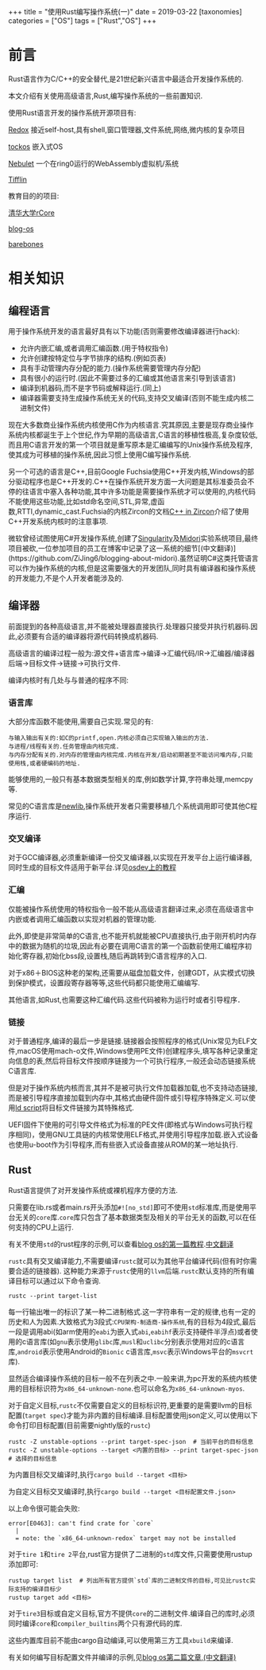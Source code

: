 +++
title = "使用Rust编写操作系统(一)"
date = 2019-03-22
[taxonomies]
categories = ["OS"]
tags = ["Rust","OS"]
+++

# 前言

Rust语言作为C/C++的安全替代,是21世纪新兴语言中最适合开发操作系统的.

本文介绍有关使用高级语言,Rust,编写操作系统的一些前置知识.

<!-- more -->

使用Rust语言开发的操作系统开源项目有:

[Redox](http://redox-os.org) 接近self-host,具有shell,窗口管理器,文件系统,网络,微内核的复杂项目

[tockos](https://www.tockos.org) 嵌入式OS

[Nebulet](https://github.com/nebulet/nebulet) 一个在ring0运行的WebAssembly虚拟机/系统

[Tifflin](https://github.com/thepowersgang/rust_os)

教育目的的项目:

[清华大学rCore](https://github.com/rcore-os/rCore)

[blog-os](https://os.phil-opp.com/)

[barebones](https://github.com/thepowersgang/rust-barebones-kernel)

# 相关知识

## 编程语言

用于操作系统开发的语言最好具有以下功能(否则需要修改编译器进行hack):

- 允许内嵌汇编,或者调用汇编函数.(用于特权指令)
- 允许创建按特定位与字节排序的结构.(例如页表)
- 具有手动管理内存分配的能力.(操作系统需要管理内存分配)
- 具有很小的运行时.(因此不需要过多的汇编或其他语言来引导到该语言)
- 编译到机器码,而不是字节码或解释运行.(同上)
- 编译器需要支持生成操作系统无关的代码,支持交叉编译(否则不能生成内核二进制文件)

现在大多数商业操作系统内核使用C作为内核语言.究其原因,主要是现存商业操作系统内核都诞生于上个世纪,作为早期的高级语言,C语言的移植性极高,复杂度较低,而且用C语言开发的第一个项目就是重写原本是汇编编写的Unix操作系统及程序,使其成为可移植的操作系统,因此习惯上使用C编写操作系统.

另一个可选的语言是C++,目前Google Fuchsia使用C++开发内核,Windows的部分驱动程序也是C++开发的.C++在操作系统开发方面一大问题是其标准委员会不停的往语言中塞入各种功能,其中许多功能是需要操作系统才可以使用的,内核代码不能使用这些功能,比如std命名空间,STL,异常,虚函数,RTTI,dynamic_cast.Fuchsia的内核Zircon的文档[C++ in Zircon](https://fuchsia.googlesource.com/zircon/+/master/docs/cxx.md)介绍了使用C++开发系统内核时的注意事项.

微软曾经试图使用C#开发操作系统,创建了[Singularity](https://en.wikipedia.org/wiki/Singularity_%28operating_system%29)及[Midori](https://en.wikipedia.org/wiki/Midori_(operating_system))实验系统项目,最终项目被砍,一位参加项目的员工在博客中记录了这一系统的细节[(中文翻译)](https://github.com/ZiJing6/blogging-about-midori).虽然证明C#这类托管语言可以作为操作系统的内核,但是这需要强大的开发团队,同时具有编译器和操作系统的开发能力,不是个人开发者能涉及的.

## 编译器

前面提到的各种高级语言,并不能被处理器直接执行.处理器只接受并执行机器码.因此,必须要有合适的编译器将源代码转换成机器码.

高级语言的编译过程一般为:源文件+语言库->编译->汇编代码/IR->汇编器/编译器后端->目标文件->链接->可执行文件.

编译内核时有几处与与普通的程序不同:

### 语言库

大部分库函数不能使用,需要自己实现.常见的有:

    与输入输出有关的:如C的printf,open.内核必须自己实现输入输出的方法.
    与进程/线程有关的.任务管理由内核完成.
    与内存分配有关的.对内存的管理由内核完成.内核在开发/启动初期甚至不能访问堆内存,只能使用栈,或者硬编码的地址.

能够使用的,一般只有基本数据类型相关的库,例如数学计算,字符串处理,memcpy等.

常见的C语言库是[newlib](https://sourceware.org/newlib/libc.html),操作系统开发者只需要移植几个系统调用即可使其他C程序运行.

### 交叉编译

对于GCC编译器,必须重新编译一份交叉编译器,以实现在开发平台上运行编译器,同时生成的目标文件适用于新平台.详见[osdev上的教程](https://wiki.osdev.org/GCC_Cross-Compiler)

### 汇编

仅能被操作系统使用的特权指令一般不能从高级语言翻译过来,必须在高级语言中内嵌或者调用汇编函数以实现对机器的管理功能.

此外,即使是非常简单的C语言,也不能开机就能被CPU直接执行,由于刚开机时内存中的数据为随机的垃圾,因此有必要在调用C语言的第一个函数前使用汇编程序初始化寄存器,初始化bss段,设置栈,随后再跳转到C语言程序的入口.

对于x86＋BIOS这种老的架构,还需要从磁盘加载文件，创建GDT，从实模式切换到保护模式，设置段寄存器等等,这些代码都只能使用汇编编写.

其他语言,如Rust,也需要这种汇编代码.这些代码被称为运行时或者引导程序．

### 链接

对于普通程序,编译的最后一步是链接.链接器会按照程序的格式(Unix常见为ELF文件,macOS使用mach-o文件,Windows使用PE文件)创建程序头,填写各种记录重定向信息的表,然后将目标文件按顺序链接为一个可执行程序,一般还会动态链接系统C语言库.

但是对于操作系统内核而言,其并不是被可执行文件加载器加载,也不支持动态链接,而是被引导程序直接加载到内存中,其格式由硬件固件或引导程序特殊定义.可以使用[ld script](https://sourceware.org/binutils/docs/ld/Scripts.html)将目标文件链接为其特殊格式.

UEFI固件下使用的可引导文件格式为标准的PE文件(即格式与Windows可执行程序相同)，使用GNU工具链的内核常使用ELF格式,并使用引导程序加载.嵌入式设备也使用u-boot作为引导程序,而有些嵌入式设备直接从ROM的某一地址执行.

## Rust

Rust语言提供了对开发操作系统或裸机程序方便的方法.

只需要在lib.rs或者main.rs开头添加`#![no_std]`即可不使用`std`标准库,而是使用平台无关的`core`库.`core`库只包含了基本数据类型及相关的平台无关的函数,可以在任何支持的CPU上运行.

有关不使用`std`的rust程序的示例,可以查看[blog os的第一篇教程](https://os.phil-opp.com/freestanding-rust-binary/).[中文翻译](https://zhuanlan.zhihu.com/p/53064186)

`rustc`具有交叉编译能力,不需要编译`rustc`就可以为其他平台编译代码(但有时你需要合适的链接器).
这种能力来源于`rustc`使用的`llvm`后端.`rustc`默认支持的所有编译目标可以通过以下命令查询.

```shell
rustc --print target-list
```

每一行输出唯一的标识了某一种二进制格式.这一字符串有一定的规律,也有一定的历史和人为因素.大致格式为3段式:`CPU架构-制造商-操作系统`,有的目标为4段式,最后一段是调用abi(如arm使用的`eabi`为嵌入式`abi`,`eabihf`表示支持硬件半浮点)或者使用的c语言库(如`gnu`表示使用`glibc`库,`musl`和`uclibc`分别表示使用对应的c语言库,`android`表示使用Android的`Bionic` c语言库,`msvc`表示Windows平台的`msvcrt`库).

显然适合编译操作系统的目标一般不在列表之中.一般来讲,为pc开发的系统内核使用的目标标识符为`x86_64-unknown-none`.也可以命名为`x86_64-unknown-myos`.

对于自定义目标,`rustc`不仅需要自定义的目标标识符,更重要的是需要llvm的目标配置(`target spec`)才能为非内置的目标编译.目标配置使用json定义,可以使用以下命令打印目标配置(目前需要nightly版的`rustc`)

```shell
rustc -Z unstable-options --print target-spec-json  # 当前平台的目标信息
rustc -Z unstable-options --target <内置的目标> --print target-spec-json  # 选择的目标信息
```

为内置目标交叉编译时,执行`cargo build --target <目标>`

为自定义目标交叉编译时,执行`cargo build --target <目标配置文件.json>`

以上命令很可能会失败:

```txt
error[E0463]: can't find crate for `core`
  |
  = note: the `x86_64-unknown-redox` target may not be installed
```

对于`tire 1`和`tire 2`平台,rust官方提供了二进制的`std`库文件,只需要使用rustup添加即可:

```shell
rustup target list  # 列出所有官方提供`std`库的二进制文件的目标,可见比rustc实际支持的编译目标少
rustup target add <目标>
```

对于`tire3`目标或自定义目标,官方不提供`core`的二进制文件.编译自己的库时,必须同时编译`core`和`compiler_builtins`两个只有源代码的库.

这些内置库目前不能由cargo自动编译,可以使用第三方工具`xbuild`来编译.

有关如何编写目标配置文件并编译的示例,见[blog os第二篇文章](https://os.phil-opp.com/minimal-rust-kernel/),[(中文翻译)](https://zhuanlan.zhihu.com/p/56433770)